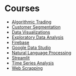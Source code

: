 # Courses

- [Algorithmic Trading](https://github.com/HanifaElahi/Courses/tree/main/Algorithmic_Trading)
- [Customer Segmentation](https://github.com/HanifaElahi/Courses/tree/main/Customer_Segmentation)
- [Data Visualizations](https://github.com/HanifaElahi/Courses/tree/main/Data%20Visualizations)
- [Exploratory Data Analysis](https://github.com/HanifaElahi/Courses/tree/main/Exploratory%20Data%20Analysis)
- [Firebase](https://github.com/HanifaElahi/Courses/tree/main/Firebase)
- [Google Data Studio]()
- [Natural Language Processing](https://github.com/HanifaElahi/Courses/tree/main/NLP)
- [Streamlit](https://github.com/HanifaElahi/Courses/tree/main/Streamlit)
- [Time Series Analysis]()
- [Web Scrapping](https://github.com/HanifaElahi/Courses/tree/main/Web%20Scrapping)
